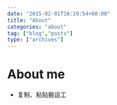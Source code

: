 ```yaml
---
date: "2015-02-01T18:19:54+08:00"
title: "About"
categories: "about"
tag: ["blog","posts"]
type: ["archives"]
---
```


# About me
- 复制、粘贴搬运工